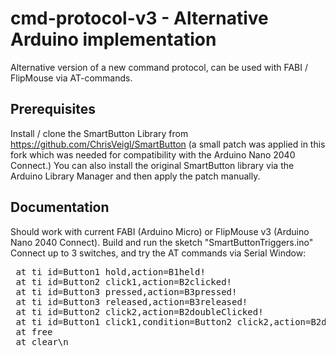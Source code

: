 # cmd-protocol-v3 - Alternative Arduino implementation
Alternative version of a new command protocol, can be used with FABI / FlipMouse via AT-commands.

## Prerequisites
Install / clone the SmartButton Library from https://github.com/ChrisVeigl/SmartButton
(a small patch was applied in this fork which was needed for compatibility with the Arduino Nano 2040 Connect.)
You can also install the original SmartButton library via the Arduino Library Manager and then apply the patch manually.


## Documentation
Should work with current FABI (Arduino Micro) or FlipMouse v3 (Arduino Nano 2040 Connect).
Build and run the sketch "SmartButtonTriggers.ino"
Connect up to 3 switches, and try the AT commands via Serial Window:

<pre>
 at ti id=Button1 hold,action=B1held!
 at ti id=Button2 click1,action=B2clicked!
 at ti id=Button3 pressed,action=B3pressed!
 at ti id=Button3 released,action=B3released!
 at ti id=Button2 click2,action=B2doubleClicked!
 at ti id=Button1 click1,condition=Button2 click2,action=B2dbl-B1clicked!
 at free
 at clear\n
</pre>


